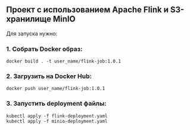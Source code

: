 ## Проект с использованием Apache Flink и S3-хранилище MinIO

Для запуска нужно:

### 1. Собрать Docker образ:
```
docker build . -t user_name/flink-job:1.0.1
```
### 2. Загрузить на Docker Hub:
```
docker push user_name/flink-job:1.0.1
```
### 3. Запустить deployment файлы:
```
kubectl apply -f flink-deployment.yaml
kubectl apply -f minio-deployment.yaml 
```